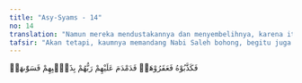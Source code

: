 ```yaml
---
title: "Asy-Syams - 14"
no: 14
translation: "Namun mereka mendustakannya dan menyembelihnya, karena itu Tuhan membinasakan mereka karena dosanya, lalu diratakan-Nya (dengan tanah),"
tafsir: "Akan tetapi, kaumnya memandang Nabi Saleh bohong, begitu juga unta itu sebagai mukjizat, dan menganggap sepi peringatan Nabi Saleh tersebut. Unta itu mereka tangkap beramai-ramai, lalu Qudar bin Salif membunuhnya dengan cara memotong-motongnya. Akhirnya Allah meratakan negeri mereka dengan tanah, dengan mengirim petir yang menggelegar yang diiringi gempa yang dahsyat, sebagai balasan pembangkangan dan dosa-dosa mereka."
---
```


فَكَذَّبُوْهُ فَعَقَرُوْهَاۖ فَدَمْدَمَ عَلَيْهِمْ رَبُّهُمْ بِذَنْۢبِهِمْ فَسَوّٰىهَاۖ
